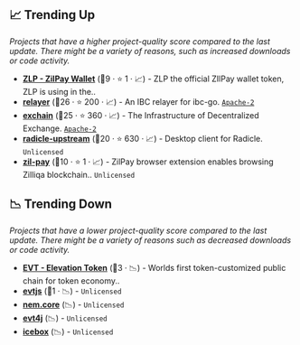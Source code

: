 ## 📈 Trending Up

_Projects that have a higher project-quality score compared to the last update. There might be a variety of reasons, such as increased downloads or code activity._

- <b><a href="https://github.com/zilpay">ZLP - ZilPay Wallet</a></b> (🥉9 ·  ⭐ 1 · 📈) - ZLP the official ZIlPay wallet token, ZLP is using in the..
- <b><a href="https://github.com/cosmos/relayer">relayer</a></b> (🥇26 ·  ⭐ 200 · 📈) - An IBC relayer for ibc-go. <code><a href="http://bit.ly/3nYMfla">Apache-2</a></code>
- <b><a href="https://github.com/okex/exchain">exchain</a></b> (🥇25 ·  ⭐ 360 · 📈) - The Infrastructure of Decentralized Exchange. <code><a href="http://bit.ly/3nYMfla">Apache-2</a></code>
- <b><a href="https://github.com/radicle-dev/radicle-upstream">radicle-upstream</a></b> (🥈20 ·  ⭐ 630 · 📈) - Desktop client for Radicle. <code>Unlicensed</code>
- <b><a href="https://github.com/zilpay/zil-pay">zil-pay</a></b> (🥉10 ·  ⭐ 1 · 📈) - ZilPay browser extension enables browsing Zilliqa blockchain.. <code>Unlicensed</code>

## 📉 Trending Down

_Projects that have a lower project-quality score compared to the last update. There might be a variety of reasons such as decreased downloads or code activity._

- <b><a href="https://github.com/everitoken">EVT - Elevation Token</a></b> (🥉3 · 📉) - Worlds first token-customized public chain for token economy.. <code><img src="https://git.io/J9cO9" style="display:inline;" width="13" height="13"></code>
- <b><a href="{}">evtjs</a></b> (🥉1 · 📉) -  <code>Unlicensed</code>
- <b><a href="{}">nem.core</a></b> (📉) -  <code>Unlicensed</code>
- <b><a href="{}">evt4j</a></b> (📉) -  <code>Unlicensed</code>
- <b><a href="{}">icebox</a></b> (📉) -  <code>Unlicensed</code>

